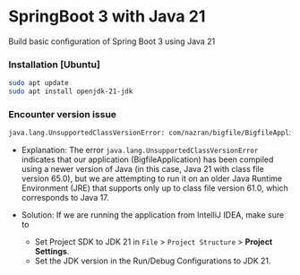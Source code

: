 # SpringBoot 3 with Java 21
Build basic configuration of Spring Boot 3 using Java 21

### Installation [Ubuntu]
```bash
sudo apt update
sudo apt install openjdk-21-jdk
```

### Encounter version issue
```bash
java.lang.UnsupportedClassVersionError: com/nazran/bigfile/BigfileApplication has been compiled by a more recent version of the Java Runtime (class file version 65.0), this version of the Java Runtime only recognizes class file versions up to 61.0
```
* Explanation:
  The error `java.lang.UnsupportedClassVersionError` indicates that our application (BigfileApplication) has been compiled using a newer version of Java (in this case, Java 21 with class file version 65.0), but we are attempting to run it on an older Java Runtime Environment (JRE) that supports only up to class file version 61.0, which corresponds to Java 17.


* Solution: If we are running the application from IntelliJ IDEA, make sure to
  - Set Project SDK to JDK 21 in `File` > `Project Structure` > **Project Settings**.
  - Set the JDK version in the Run/Debug Configurations to JDK 21.
